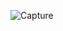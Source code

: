 ![Capture](https://user-images.githubusercontent.com/33928040/77937359-df66a980-72d1-11ea-9cf1-f9acaebfdde4.PNG)

